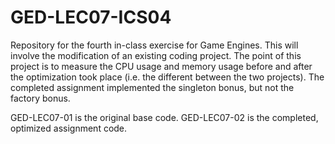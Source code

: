 # GED-LEC07-ICS04
Repository for the fourth in-class exercise for Game Engines. This will involve the modification of an existing coding project.
The point of this project is to measure the CPU usage and memory usage before and after the optimization took place (i.e. the different between the two projects).
The completed assignment implemented the singleton bonus, but not the factory bonus.

GED-LEC07-01 is the original base code.
GED-LEC07-02 is the completed, optimized assignment code.